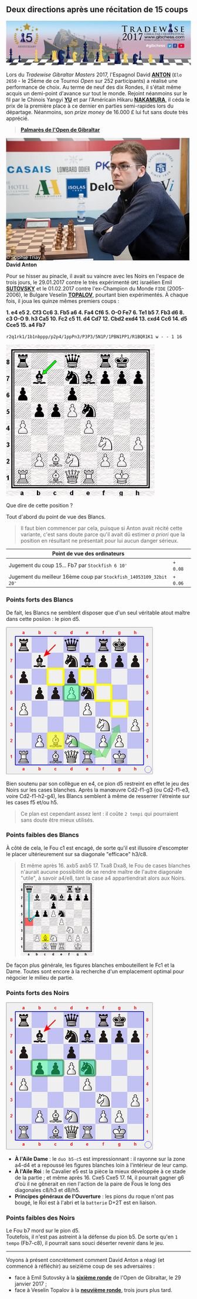 ## Deux directions après une récitation de 15 coups

![](Logo_Gibraltar.jpg "Affiche de l'édition 2015 de l'Open de Gibraltar")

Lors du *Tradewise Gibraltar Masters* 2017, l'Espagnol David [**ANTON**][1] (`Elo 2650` - le 25ème de ce Tournoi *Open* sur 252 participants) a réalisé une performance de choix. Au terme de neuf des dix Rondes, il s'était même acquis un demi-point d'avance sur tout le monde. Rejoint néanmoins sur le fil par le Chinois Yangyi [**YU**][2] et par l'Américain Hikaru [**NAKAMURA**][3], il céda le prix de la première place à ce dernier en parties semi-rapides lors du départage. Néanmoins, son *prize money* de 16.000 £ lui fut sans doute très apprécié.

> [**Palmarès de l'Open de Gibraltar**](https://bobjr-1.github.io/ChessAdventures/Gibraltar_2017/Palmares_Gibraltar.html)

![](Anton.jpg "Photo : &copy; Sophie Triay")  
**David Anton**

Pour se hisser au pinacle, il avait su vaincre avec les Noirs en l'espace de trois jours, le 29.01.2017 contre le très expérimenté `GMI` israélien Emil [**SUTOVSKY**][4] et le 01.02.2017 contre l'ex-Champion du Monde `FIDE` (2005-2006), le Bulgare Veselin [**TOPALOV**][5], pourtant bien expérimentés. &Agrave; chaque fois, il joua les quinze mêmes premiers coups :

**1. e4 e5 2. Cf3 Cc6 3. Fb5 a6 4. Fa4 Cf6 5. O-O Fe7 6. Te1 b5 7. Fb3 d6 8. c3 O-O 9. h3 Ca5 10. Fc2 c5 11. d4 Cd7 12. Cbd2 exd4 13. cxd4 Cc6 14. d5 Cce5 15. a4 Fb7**

`r2q1rk1/1b1nbppp/p2p4/1ppPn3/P3P3/5N1P/1PBN1PP1/R1BQR1K1 w - - 1 16`

![](Diag_00.png "diagramme - position atteinte après 15... Fb7 dans les parties Sutovsky-Anton et Topalov-Anton")

Que dire de cette position ?

Tout d'abord du point de vue des Blancs.

> Il faut bien commencer par cela, puisque si Anton avait récité cette variante, c'est sans doute parce qu'il avait dû estimer *a priori* que la position en résultant ne présentait pour lui aucun danger sérieux.

| Point de vue des ordinateurs | &nbsp; |
| --- | --- |
| Jugement du coup 15... Fb7 par `Stockfish 6 10'` | `+ 0.08` |
| Jugement du meilleur 16ème coup par `Stockfish_14053109_32bit 20'` | `+ 0.06` |

### Points forts des Blancs

De fait, les Blancs ne semblent disposer que d'un seul véritable atout maître dans cette posiion : le pion d5.

![](Diag_01a.png "diagramme - points forts & faibles des Blancs")

Bien soutenu par son collègue en e4, ce pion d5 restreint en effet le jeu des Noirs sur les cases blanches. Après la man&oelig;uvre Cd2-f1-g3 (ou Cd2-f1-e3, voire Cd2-f1-h2-g4), les Blancs semblent à même de resserrer l'étreinte sur les cases f5 et/ou h5.

> Ce plan est cependant assez lent : il coûte `2 tempi` qui pourraient sans doute être mieux utilisés.

### Points faibles des Blancs

&Agrave; côté de cela, le Fou c1 est encagé, de sorte qu'il est illusoire d'escompter le placer ultérieurement sur sa diagonale "efficace" h3/c8.

> Et même après 16. axb5 axb5 17. Txa8 Dxa8, le Fou de cases blanches n'aurait aucune possibilité de se rendre maître de l'autre diagonale "utile", à savoir a4/e8, tant la case a4 appartiendrait alors aux Noirs.  
> ![](Diag_01b.png "diagramme - analyse après 16. axb5 axb5 17. Txa8 Dxa8")

De façon plus générale, les figures blanches embouteillent le Fc1 et la Dame. Toutes sont encore à la recherche d'un emplacement optimal pour négocier le milieu de partie.

### Points forts des Noirs

![](Diag_01c.png "diagramme - points forts des Noirs")

* **&Agrave; l'Aile Dame** : le `duo b5-c5` est impressionnant : il rayonne sur la zone a4-d4 et a repoussé les figures blanches loin à l'intérieur de leur camp.
* **&Agrave; l'Aile Roi** : le Cavalier e5 est la pièce la mieux développée  à ce stade de la partie ; et même après 16. Cxe5 Cxe5 17. f4, il pourrait gagner g6 d'où il ne gênerait en rien l'action de la paire de Fous le long des diagonales c8/h3 et d8/h5.
* **Principes généraux de l'Ouverture** : les pions du roque n'ont pas bougé, le Roi est à l'abri et la `batterie` D+2T est en liaison.

### Points faibles des Noirs

Le Fou b7 mord sur le pion d5.  
Toutefois, il n'est pas astreint à la défense du pion b5. De sorte qu'en `1 tempo` (Fb7-c8), il pourrait sans souci déserter revenir dans le jeu.

-----

Voyons à présent concrètement comment David Anton a réagi (et commencé à réfléchir) au seizième coup de ses adversaires :

* face à Emil Sutovsky à la [**sixième ronde**][6] de l'Open de Gibraltar, le 29 janvier 2017 ;
* face à Veselin Topalov à la [**neuvième ronde**][7], trois jours plus tard.


[1]: https://fr.wikipedia.org/wiki/David_Ant%C3%B3n_Guijarro
[2]: https://en.wikipedia.org/wiki/Yu_Yangyi
[3]: https://en.wikipedia.org/wiki/Hikaru_Nakamura
[4]: https://en.wikipedia.org/wiki/Emil_Sutovsky
[5]: https://en.wikipedia.org/wiki/Veselin_Topalov
[6]: https://bobjr-1.github.io/ChessAdventures/Gibraltar_2017/Sutovsky.html
[7]: https://bobjr-1.github.io/ChessAdventures/Gibraltar_2017/Topalov.html
